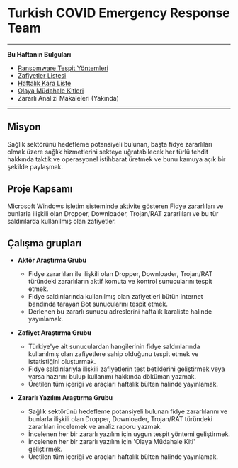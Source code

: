 # Turkish COVID Emergency Response Team
 
 ***

**Bu Haftanın Bulguları**

 * [Ransomware Tespit Yöntemleri](https://github.com/robindimyan/covid-cyber-response/wiki/2--Fidye-Zararl%C4%B1s%C4%B1-Tehditleri)
 * [Zafiyetler Listesi](https://github.com/robindimyan/covid-cyber-response/wiki/3--Zafiyetler-Listesi)
 * [Haftalık Kara Liste](https://github.com/robindimyan/covid-cyber-response/tree/master/karaliste)
 * [Olaya Müdahale Kitleri](https://github.com/robindimyan/covid-cyber-response/tree/master/scripts)
 * Zararlı Analizi Makaleleri (Yakında)
 ***

## Misyon
Sağlık sektörünü hedefleme potansiyeli bulunan, başta fidye zararlıları olmak üzere sağlık hizmetlerini sekteye uğratabilecek her türlü tehdit hakkında taktik ve operasyonel istihbarat üretmek ve bunu kamuya açık bir şekilde paylaşmak.

## Proje Kapsamı
Microsoft Windows işletim sisteminde aktivite gösteren Fidye zararlıları ve bunlarla ilişkili olan Dropper, Downloader, Trojan/RAT zararlıları ve bu tür saldırılarda kullanılmış olan zafiyetler.

## Çalışma grupları
  - **Aktör Araştırma Grubu**
    * Fidye zararlıları ile ilişkili olan Dropper, Downloader, Trojan/RAT türündeki zararlıların aktif komuta ve kontrol sunucularını tespit etmek.
    * Fidye saldırılarında kullanılmış olan zafiyetleri bütün internet bandında tarayan Bot sunucularını tespit etmek.
    * Derlenen bu zararlı sunucu adreslerini haftalık karaliste halinde yayınlamak.

  - **Zafiyet Araştırma Grubu**
    * Türkiye'ye ait sunuculardan hangilerinin fidye saldırılarında kullanılmış olan zafiyetlere sahip olduğunu tespit etmek ve istatistiğini oluşturmak.
    * Fidye saldırılarıyla ilişkili zafiyetlerin test betiklerini geliştirmek veya varsa hazırını bulup kullanımı hakkında döküman yazmak.
    * Üretilen tüm içeriği ve araçları haftalık bülten halinde yayınlamak.

  - **Zararlı Yazılım Araştırma Grubu**
    * Sağlık sektörünü hedefleme potansiyeli bulunan fidye zararlılarını ve bunlarla ilişkili olan Dropper, Downloader, Trojan/RAT türündeki zararlıları incelemek ve analiz raporu yazmak.
    * İncelenen her bir zararlı yazılım için uygun tespit yöntemi geliştirmek.
    * İncelenen her bir zararlı yazılım için 'Olaya Müdahale Kiti' geliştirmek.
    * Üretilen tüm içeriği ve araçları haftalık bülten halinde yayınlamak.
